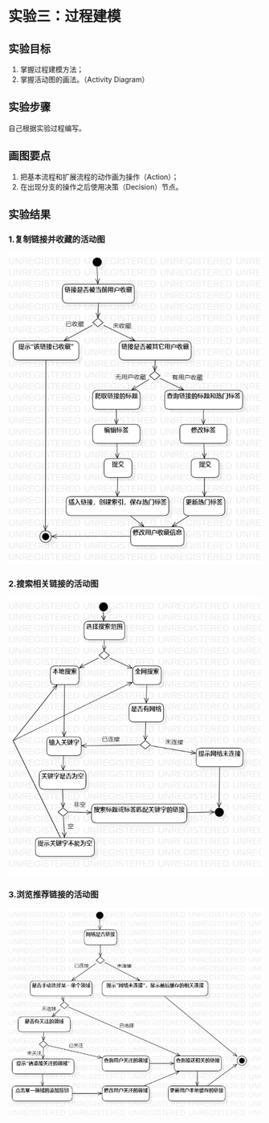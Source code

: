# 实验三：过程建模

## 实验目标

1. 掌握过程建模方法；
2. 掌握活动图的画法。（Activity Diagram）

## 实验步骤

自己根据实验过程编写。

## 画图要点

1. 把基本流程和扩展流程的动作画为操作（Action）；
2. 在出现分支的操作之后使用决策（Decision）节点。

## 实验结果

### 1.复制链接并收藏的活动图

![activity diagram 01](../1714080902317/activity%20diagram%2001.png)

### 2.搜索相关链接的活动图

![activity diagram 02](../1714080902317/activity%20diagram%2002.png)

### 3.浏览推荐链接的活动图

![activity diagram 03](../1714080902317/activity%20diagram%2003.png)

